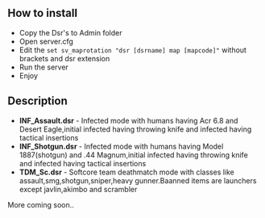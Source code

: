 ## How to install

* Copy the Dsr's to Admin folder
* Open server.cfg
* Edit the ```set sv_maprotation "dsr [dsrname] map [mapcode]"``` without brackets and dsr extension
* Run the server
* Enjoy
## Description
* **INF_Assault.dsr** - Infected mode with humans having Acr 6.8 and Desert Eagle,initial infected having throwing knife and infected having tactical insertions
* **INF_Shotgun.dsr** - Infected mode with humans having Model 1887(shotgun) and .44 Magnum,initial infected having throwing knife and infected having tactical insertions
* **TDM_Sc.dsr** - Softcore team deathmatch mode with classes like assault,smg,shotgun,sniper,heavy gunner.Baanned items are launchers except javlin,akimbo and scrambler

More coming soon..
